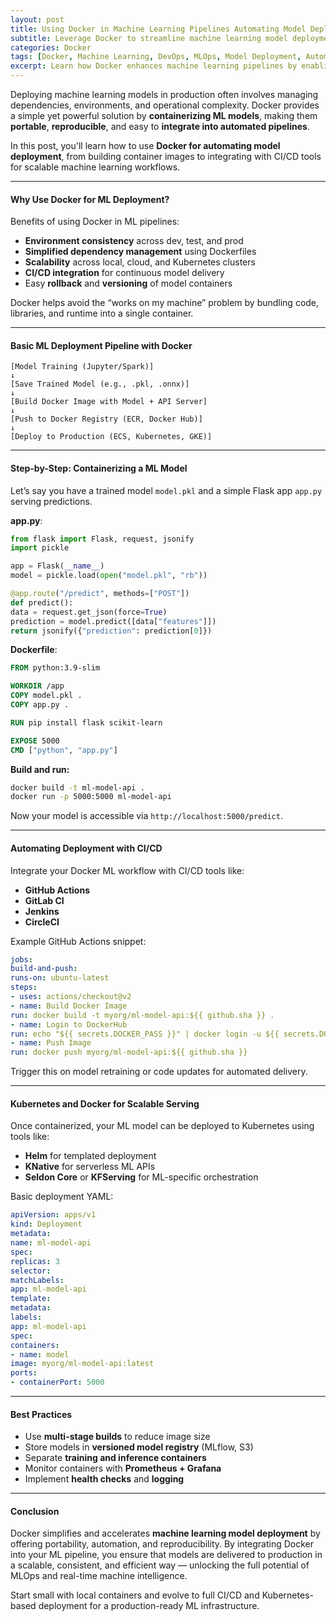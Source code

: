 ```yaml
---
layout: post
title: Using Docker in Machine Learning Pipelines Automating Model Deployment
subtitle: Leverage Docker to streamline machine learning model deployment and ensure reproducibility across environments
categories: Docker
tags: [Docker, Machine Learning, DevOps, MLOps, Model Deployment, Automation, Containers]
excerpt: Learn how Docker enhances machine learning pipelines by enabling automated, portable, and consistent model deployment. Explore Dockerfile examples, CI/CD integration, and best practices for scalable model delivery.
---
```

Deploying machine learning models in production often involves managing dependencies, environments, and operational complexity. Docker provides a simple yet powerful solution by **containerizing ML models**, making them **portable**, **reproducible**, and easy to **integrate into automated pipelines**.

In this post, you'll learn how to use **Docker for automating model deployment**, from building container images to integrating with CI/CD tools for scalable machine learning workflows.

---

#### Why Use Docker for ML Deployment?

Benefits of using Docker in ML pipelines:

- **Environment consistency** across dev, test, and prod
- **Simplified dependency management** using Dockerfiles
- **Scalability** across local, cloud, and Kubernetes clusters
- **CI/CD integration** for continuous model delivery
- Easy **rollback** and **versioning** of model containers

Docker helps avoid the “works on my machine” problem by bundling code, libraries, and runtime into a single container.

---

#### Basic ML Deployment Pipeline with Docker

```
[Model Training (Jupyter/Spark)]  
↓  
[Save Trained Model (e.g., .pkl, .onnx)]  
↓  
[Build Docker Image with Model + API Server]  
↓  
[Push to Docker Registry (ECR, Docker Hub)]  
↓  
[Deploy to Production (ECS, Kubernetes, GKE)]  
```

---

#### Step-by-Step: Containerizing a ML Model

Let’s say you have a trained model `model.pkl` and a simple Flask app `app.py` serving predictions.

**app.py**:

```python
from flask import Flask, request, jsonify
import pickle

app = Flask(__name__)
model = pickle.load(open("model.pkl", "rb"))

@app.route("/predict", methods=["POST"])
def predict():
data = request.get_json(force=True)
prediction = model.predict([data["features"]])
return jsonify({"prediction": prediction[0]})
```

**Dockerfile**:

```dockerfile
FROM python:3.9-slim

WORKDIR /app
COPY model.pkl .
COPY app.py .

RUN pip install flask scikit-learn

EXPOSE 5000
CMD ["python", "app.py"]
```

**Build and run:**

```bash
docker build -t ml-model-api .
docker run -p 5000:5000 ml-model-api
```

Now your model is accessible via `http://localhost:5000/predict`.

---

#### Automating Deployment with CI/CD

Integrate your Docker ML workflow with CI/CD tools like:

- **GitHub Actions**
- **GitLab CI**
- **Jenkins**
- **CircleCI**

Example GitHub Actions snippet:

```yaml
jobs:
build-and-push:
runs-on: ubuntu-latest
steps:
- uses: actions/checkout@v2
- name: Build Docker Image
run: docker build -t myorg/ml-model-api:${{ github.sha }} .
- name: Login to DockerHub
run: echo "${{ secrets.DOCKER_PASS }}" | docker login -u ${{ secrets.DOCKER_USER }} --password-stdin
- name: Push Image
run: docker push myorg/ml-model-api:${{ github.sha }}
```

Trigger this on model retraining or code updates for automated delivery.

---

#### Kubernetes and Docker for Scalable Serving

Once containerized, your ML model can be deployed to Kubernetes using tools like:

- **Helm** for templated deployment
- **KNative** for serverless ML APIs
- **Seldon Core** or **KFServing** for ML-specific orchestration

Basic deployment YAML:

```yaml
apiVersion: apps/v1
kind: Deployment
metadata:
name: ml-model-api
spec:
replicas: 3
selector:
matchLabels:
app: ml-model-api
template:
metadata:
labels:
app: ml-model-api
spec:
containers:
- name: model
image: myorg/ml-model-api:latest
ports:
- containerPort: 5000
```

---

#### Best Practices

- Use **multi-stage builds** to reduce image size
- Store models in **versioned model registry** (MLflow, S3)
- Separate **training and inference containers**
- Monitor containers with **Prometheus + Grafana**
- Implement **health checks** and **logging**

---

#### Conclusion

Docker simplifies and accelerates **machine learning model deployment** by offering portability, automation, and reproducibility. By integrating Docker into your ML pipeline, you ensure that models are delivered to production in a scalable, consistent, and efficient way — unlocking the full potential of MLOps and real-time machine intelligence.

Start small with local containers and evolve to full CI/CD and Kubernetes-based deployment for a production-ready ML infrastructure.
